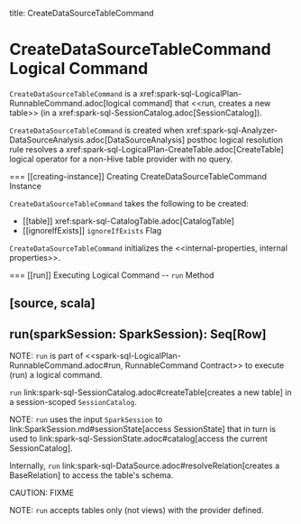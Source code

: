 title: CreateDataSourceTableCommand

# CreateDataSourceTableCommand Logical Command

`CreateDataSourceTableCommand` is a xref:spark-sql-LogicalPlan-RunnableCommand.adoc[logical command] that <<run, creates a new table>> (in a xref:spark-sql-SessionCatalog.adoc[SessionCatalog]).

`CreateDataSourceTableCommand` is created when xref:spark-sql-Analyzer-DataSourceAnalysis.adoc[DataSourceAnalysis] posthoc logical resolution rule resolves a xref:spark-sql-LogicalPlan-CreateTable.adoc[CreateTable] logical operator for a non-Hive table provider with no query.

=== [[creating-instance]] Creating CreateDataSourceTableCommand Instance

`CreateDataSourceTableCommand` takes the following to be created:

* [[table]] xref:spark-sql-CatalogTable.adoc[CatalogTable]
* [[ignoreIfExists]] `ignoreIfExists` Flag

`CreateDataSourceTableCommand` initializes the <<internal-properties, internal properties>>.

=== [[run]] Executing Logical Command -- `run` Method

[source, scala]
----
run(sparkSession: SparkSession): Seq[Row]
----

NOTE: `run` is part of <<spark-sql-LogicalPlan-RunnableCommand.adoc#run, RunnableCommand Contract>> to execute (run) a logical command.

`run` link:spark-sql-SessionCatalog.adoc#createTable[creates a new table] in a session-scoped `SessionCatalog`.

NOTE: `run` uses the input `SparkSession` to link:SparkSession.md#sessionState[access SessionState] that in turn is used to link:spark-sql-SessionState.adoc#catalog[access the current SessionCatalog].

Internally, `run` link:spark-sql-DataSource.adoc#resolveRelation[creates a BaseRelation] to access the table's schema.

CAUTION: FIXME

NOTE: `run` accepts tables only (not views) with the provider defined.
